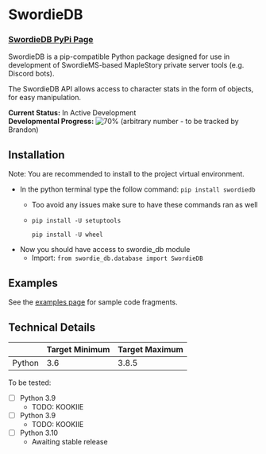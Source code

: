 # SwordieDB
### [SwordieDB PyPi Page](https://pypi.org/project/swordiedb/)

SwordieDB is a pip-compatible Python package designed for use in development of SwordieMS-based MapleStory private server tools (e.g. Discord bots).  

The SwordieDB API allows access to character stats in the form of objects, for easy manipulation.  

**Current Status:** In Active Development  
**Developmental Progress:** ![70%](https://progress-bar.dev/70) (arbitrary number - to be tracked by Brandon)  
## Installation
Note: You are recommended to install to the project virtual environment.
- In the python terminal type the follow command:
    `pip install swordiedb`
   - Too avoid any issues make sure to have these commands ran as well
    - `pip install -U setuptools`
    
      `pip install -U wheel`
- Now you should have access to swordie_db module
    - Import: `from swordie_db.database import SwordieDB`
## Examples
See the [examples page](EXAMPLES.md) for sample code fragments.
## Technical Details
|  | Target Minimum | Target Maximum |
|---|---|---|
| Python | 3.6 | 3.8.5 |

To be tested:
 - [ ] Python 3.9
    - TODO: KOOKIIE
 - [ ] Python 3.9
    - TODO: KOOKIIE
 - [ ] Python 3.10
    - Awaiting stable release